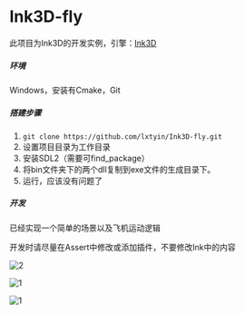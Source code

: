 Ink3D-fly
========

此项目为Ink3D的开发实例，引擎：[Ink3D](https://github.com/HYPER-THEORY/Ink3D)



##### 环境

Windows，安装有Cmake，Git



##### 搭建步骤

1. `git clone https://github.com/lxtyin/Ink3D-fly.git`
2. 设置项目目录为工作目录
3. 安装SDL2（需要可find_package）
4. 将bin文件夹下的两个dll复制到exe文件的生成目录下。
5. 运行，应该没有问题了



##### 开发

已经实现一个简单的场景以及飞机运动逻辑

开发时请尽量在Assert中修改或添加插件，不要修改Ink中的内容



![2](http://lxtyin.ac.cn/img/Ink3D_fly/2.png)

![1](http://lxtyin.ac.cn/img/Ink3D_fly/1.png)

![1](http://lxtyin.ac.cn/img/Ink3D_fly/3.png)
